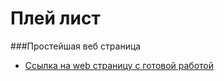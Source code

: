 # Плей лист
###Простейшая веб страница
* [Ссылка на web страницу с готовой работой](https://myasoedas.github.io/playlist/)
